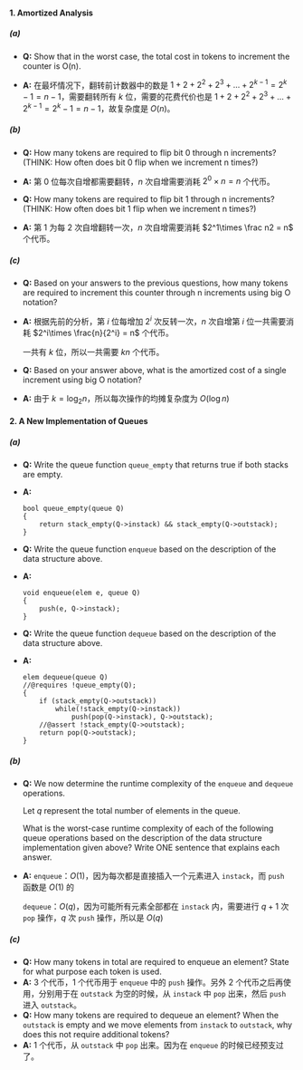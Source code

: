 #### 1. Amortized Analysis

##### (a)  

- **Q:** Show that in the worst case, the total cost in tokens to increment the counter is O(n).

- **A:** 在最坏情况下，翻转前计数器中的数是 $1 + 2 + 2^2 + 2^3 + \ldots + 2^{k-1} = 2^k-1 = n-1$，需要翻转所有 $k$ 位，需要的花费代价也是 $1 + 2 + 2^2 + 2^3 + \ldots + 2^{k-1} = 2^k-1 = n-1$，故复杂度是 $O(n)$。

##### (b)

- **Q:** How many tokens are required to flip bit 0 through n increments? (THINK: How often does bit 0 flip when we increment n times?)

- **A:** 第 $0$ 位每次自增都需要翻转，$n$ 次自增需要消耗 $2^0\times n = n$ 个代币。
- **Q:** How many tokens are required to flip bit 1 through n increments? (THINK: How often does bit 1 flip when we increment n times?)
- **A:** 第 $1$ 为每 $2$ 次自增翻转一次，$n$ 次自增需要消耗 $2^1\times \frac n2 = n$ 个代币。

##### (c)

- **Q:** Based on your answers to the previous questions, how many tokens are required to increment this counter through n increments using big O notation?

- **A:** 根据先前的分析，第 $i$ 位每增加 $2^i$ 次反转一次，$n$ 次自增第 $i$ 位一共需要消耗 $2^i\times \frac{n}{2^i} = n$ 个代币。

  一共有 $k$ 位，所以一共需要 $kn$ 个代币。

- **Q:**  Based on your answer above, what is the amortized cost of a single increment using big O notation?

- **A:** 由于 $k=\log_2n$，所以每次操作的均摊复杂度为 $O(\log n)$



#### 2. A New Implementation of Queues

##### (a)

- **Q:** Write the queue function `queue_empty` that returns true if both stacks are empty.

- **A:**

  ```clike
  bool queue_empty(queue Q)
  {
      return stack_empty(Q->instack) && stack_empty(Q->outstack);
  }
  ```

- **Q:** Write the queue function `enqueue` based on the description of the data structure above.

- **A:**

  ```clike
  void enqueue(elem e, queue Q)
  {
      push(e, Q->instack);
  }
  ```

- **Q:** Write the queue function `dequeue` based on the description of the data structure above.

- **A:**

  ```clike
  elem dequeue(queue Q)
  //@requires !queue_empty(Q);
  {
      if (stack_empty(Q->outstack))
          while(!stack_empty(Q->instack))
              push(pop(Q->instack), Q->outstack);
      //@assert !stack_empty(Q->outstack);
      return pop(Q->outstack);
  }
  ```

##### (b)

- **Q:** We now determine the runtime complexity of the `enqueue` and `dequeue` operations. 

  Let $q$ represent the total number of elements in the queue. 

  What is the worst-case runtime complexity of each of the following queue operations based on the description of the data structure implementation given above? Write ONE sentence that explains each answer.

- **A:**
  `enqueue`：$O(1)$，因为每次都是直接插入一个元素进入 `instack`，而 `push` 函数是 $O(1)$ 的

  `dequeue`：$O(q)$，因为可能所有元素全部都在 `instack` 内，需要进行 $q+1$ 次 `pop` 操作，$q$ 次 `push` 操作，所以是 $O(q)$

##### (c)

- **Q:** How many tokens in total are required to enqueue an element? State for what purpose each token is used.
- **A:** $3$ 个代币，$1$ 个代币用于 `enqueue` 中的 `push` 操作。另外 $2$ 个代币之后再使用，分别用于在 `outstack` 为空的时候，从 `instack` 中 `pop` 出来，然后 `push` 进入 `outstack`。
- **Q:**  How many tokens are required to dequeue an element? When the `outstack` is empty and we move elements from `instack` to `outstack`, why does this not require additional tokens?
- **A:** $1$ 个代币，从 `outstack` 中 `pop` 出来。因为在 `enqueue` 的时候已经预支过了。